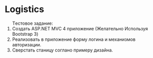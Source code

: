 # Logistics
<ol>Tестовое задание:
<li> Создать ASP.NET MVC 4 приложение (Желательно Используя Bootstrap 3)</li>
<li> Реализовать в приложение  форму логина и механизмов авторизации.</li>
<li> Сверстать  станицу соглано примеру дизайна.</li></ol>
